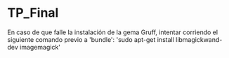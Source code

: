 # TP_Final


En caso de que falle la instalación de la gema Gruff, intentar corriendo el siguiente comando previo a 'bundle':
'sudo apt-get install libmagickwand-dev imagemagick'